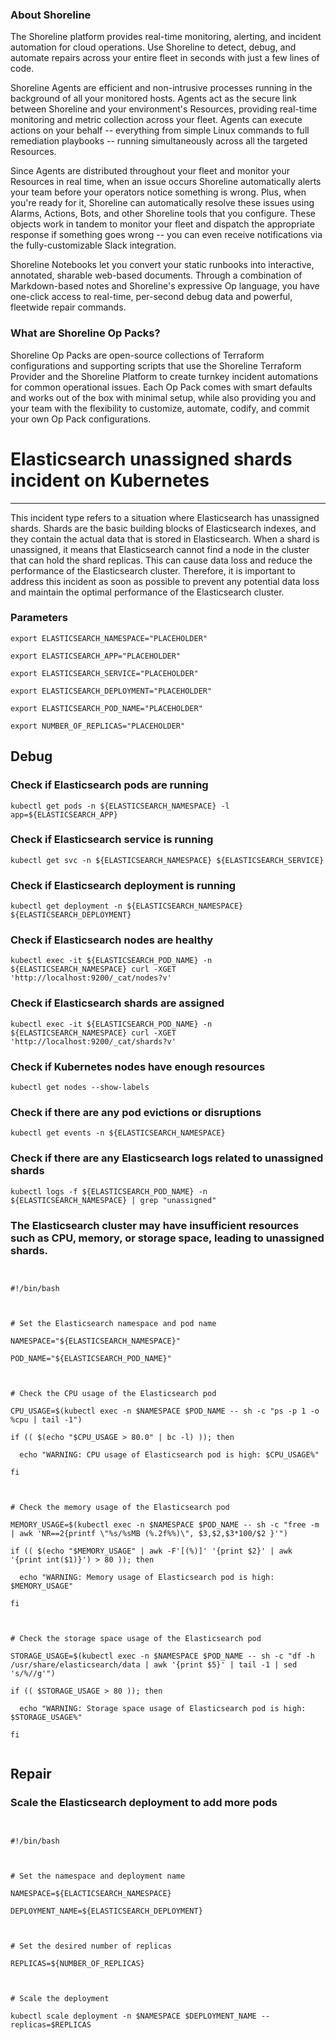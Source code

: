 
### About Shoreline
The Shoreline platform provides real-time monitoring, alerting, and incident automation for cloud operations. Use Shoreline to detect, debug, and automate repairs across your entire fleet in seconds with just a few lines of code.

Shoreline Agents are efficient and non-intrusive processes running in the background of all your monitored hosts. Agents act as the secure link between Shoreline and your environment's Resources, providing real-time monitoring and metric collection across your fleet. Agents can execute actions on your behalf -- everything from simple Linux commands to full remediation playbooks -- running simultaneously across all the targeted Resources.

Since Agents are distributed throughout your fleet and monitor your Resources in real time, when an issue occurs Shoreline automatically alerts your team before your operators notice something is wrong. Plus, when you're ready for it, Shoreline can automatically resolve these issues using Alarms, Actions, Bots, and other Shoreline tools that you configure. These objects work in tandem to monitor your fleet and dispatch the appropriate response if something goes wrong -- you can even receive notifications via the fully-customizable Slack integration.

Shoreline Notebooks let you convert your static runbooks into interactive, annotated, sharable web-based documents. Through a combination of Markdown-based notes and Shoreline's expressive Op language, you have one-click access to real-time, per-second debug data and powerful, fleetwide repair commands.

### What are Shoreline Op Packs?
Shoreline Op Packs are open-source collections of Terraform configurations and supporting scripts that use the Shoreline Terraform Provider and the Shoreline Platform to create turnkey incident automations for common operational issues. Each Op Pack comes with smart defaults and works out of the box with minimal setup, while also providing you and your team with the flexibility to customize, automate, codify, and commit your own Op Pack configurations.

# Elasticsearch unassigned shards incident on Kubernetes
---

This incident type refers to a situation where Elasticsearch has unassigned shards. Shards are the basic building blocks of Elasticsearch indexes, and they contain the actual data that is stored in Elasticsearch. When a shard is unassigned, it means that Elasticsearch cannot find a node in the cluster that can hold the shard replicas. This can cause data loss and reduce the performance of the Elasticsearch cluster. Therefore, it is important to address this incident as soon as possible to prevent any potential data loss and maintain the optimal performance of the Elasticsearch cluster.

### Parameters
```shell
export ELASTICSEARCH_NAMESPACE="PLACEHOLDER"

export ELASTICSEARCH_APP="PLACEHOLDER"

export ELASTICSEARCH_SERVICE="PLACEHOLDER"

export ELASTICSEARCH_DEPLOYMENT="PLACEHOLDER"

export ELASTICSEARCH_POD_NAME="PLACEHOLDER"

export NUMBER_OF_REPLICAS="PLACEHOLDER"
```

## Debug

### Check if Elasticsearch pods are running
```shell
kubectl get pods -n ${ELASTICSEARCH_NAMESPACE} -l app=${ELASTICSEARCH_APP}
```

### Check if Elasticsearch service is running
```shell
kubectl get svc -n ${ELASTICSEARCH_NAMESPACE} ${ELASTICSEARCH_SERVICE}
```

### Check if Elasticsearch deployment is running
```shell
kubectl get deployment -n ${ELASTICSEARCH_NAMESPACE} ${ELASTICSEARCH_DEPLOYMENT}
```

### Check if Elasticsearch nodes are healthy
```shell
kubectl exec -it ${ELASTICSEARCH_POD_NAME} -n ${ELASTICSEARCH_NAMESPACE} curl -XGET 'http://localhost:9200/_cat/nodes?v'
```

### Check if Elasticsearch shards are assigned
```shell
kubectl exec -it ${ELASTICSEARCH_POD_NAME} -n ${ELASTICSEARCH_NAMESPACE} curl -XGET 'http://localhost:9200/_cat/shards?v'
```

### Check if Kubernetes nodes have enough resources
```shell
kubectl get nodes --show-labels
```

### Check if there are any pod evictions or disruptions
```shell
kubectl get events -n ${ELASTICSEARCH_NAMESPACE}
```

### Check if there are any Elasticsearch logs related to unassigned shards
```shell
kubectl logs -f ${ELASTICSEARCH_POD_NAME} -n ${ELASTICSEARCH_NAMESPACE} | grep "unassigned"
```

### The Elasticsearch cluster may have insufficient resources such as CPU, memory, or storage space, leading to unassigned shards.
```shell


#!/bin/bash



# Set the Elasticsearch namespace and pod name

NAMESPACE="${ELASTICSEARCH_NAMESPACE}"

POD_NAME="${ELASTICSEARCH_POD_NAME}"



# Check the CPU usage of the Elasticsearch pod

CPU_USAGE=$(kubectl exec -n $NAMESPACE $POD_NAME -- sh -c "ps -p 1 -o %cpu | tail -1")

if (( $(echo "$CPU_USAGE > 80.0" | bc -l) )); then

  echo "WARNING: CPU usage of Elasticsearch pod is high: $CPU_USAGE%"

fi



# Check the memory usage of the Elasticsearch pod

MEMORY_USAGE=$(kubectl exec -n $NAMESPACE $POD_NAME -- sh -c "free -m | awk 'NR==2{printf \"%s/%sMB (%.2f%%)\", $3,$2,$3*100/$2 }'")

if (( $(echo "$MEMORY_USAGE" | awk -F'[(%)]' '{print $2}' | awk '{print int($1)}') > 80 )); then

  echo "WARNING: Memory usage of Elasticsearch pod is high: $MEMORY_USAGE"

fi



# Check the storage space usage of the Elasticsearch pod

STORAGE_USAGE=$(kubectl exec -n $NAMESPACE $POD_NAME -- sh -c "df -h /usr/share/elasticsearch/data | awk '{print $5}' | tail -1 | sed 's/%//g'")

if (( $STORAGE_USAGE > 80 )); then

  echo "WARNING: Storage space usage of Elasticsearch pod is high: $STORAGE_USAGE%"

fi


```

## Repair

### Scale the Elasticsearch deployment to add more pods
```shell


#!/bin/bash



# Set the namespace and deployment name

NAMESPACE=${ELACTICSEARCH_NAMESPACE}

DEPLOYMENT_NAME=${ELASTICSEARCH_DEPLOYMENT}



# Set the desired number of replicas

REPLICAS=${NUMBER_OF_REPLICAS}



# Scale the deployment

kubectl scale deployment -n $NAMESPACE $DEPLOYMENT_NAME --replicas=$REPLICAS


```